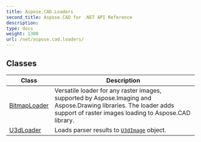 ```yaml
---
title: Aspose.CAD.Loaders
second_title: Aspose.CAD for .NET API Reference
description: 
type: docs
weight: 1300
url: /net/aspose.cad.loaders/
---
```



## Classes

| Class | Description |
| --- | --- |
| [BitmapLoader](./bitmaploader/) | Versatile loader for any raster images, supported by Aspose.Imaging and Aspose.Drawing libraries. The loader adds support of raster images loading to Aspose.CAD library. |
| [U3dLoader](./u3dloader/) | Loads parser results to [`U3dImage`](../aspose.cad.fileformats.u3d/u3dimage/) object. |



